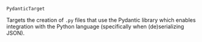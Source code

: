 ```
PydanticTarget
```

Targets the creation of `.py` files that use the Pydantic library which enables integration with the Python language (specifically when (de)serializing JSON).
